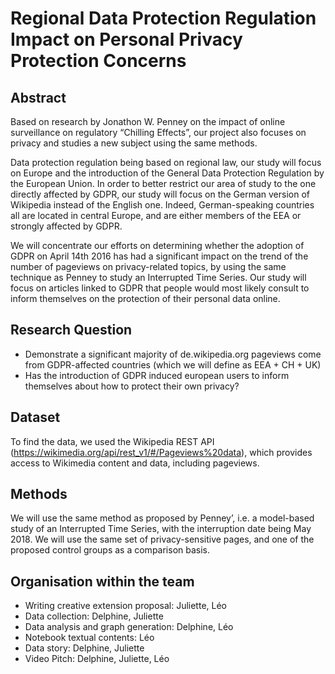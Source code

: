 # Regional Data Protection Regulation Impact on Personal Privacy Protection Concerns

## Abstract

Based on research by Jonathon W. Penney on the impact of online surveillance on regulatory “Chilling Effects”, our project also focuses on privacy and studies a new subject using the same methods.

Data protection regulation being based on regional law, our study will focus on Europe and the introduction of the General Data Protection Regulation by the European Union. In order to better restrict our area of study to the one directly affected by GDPR, our study will focus on the German version of Wikipedia instead of the English one. Indeed, German-speaking countries all are located in central Europe, and are either members of the EEA or strongly affected by GDPR.

We will concentrate our efforts on determining whether the adoption of GDPR on April 14th 2016 has had a significant impact on the trend of the number of pageviews on privacy-related topics, by using the same technique as Penney to study an Interrupted Time Series. Our study will focus on articles linked to GDPR that people would most likely consult to inform themselves on the protection of their personal data online.

## Research Question

- Demonstrate a significant majority of de.wikipedia.org pageviews come from GDPR-affected countries (which we will define as EEA + CH + UK)
- Has the introduction of GDPR induced european users to inform themselves about how to protect their own privacy?

## Dataset

To find the data, we used the Wikipedia REST API (https://wikimedia.org/api/rest_v1/#/Pageviews%20data), which provides access to Wikimedia content and data, including pageviews.

## Methods

We will use the same method as proposed by Penney’, i.e. a model-based study of an Interrupted Time Series, with the interruption date being May 2018. We will use the same set of privacy-sensitive pages, and one of the proposed control groups as a comparison basis.

## Organisation within the team

- Writing creative extension proposal: Juliette, Léo
- Data collection: Delphine, Juliette
- Data analysis and graph generation: Delphine, Léo
- Notebook textual contents: Léo
- Data story: Delphine, Juliette
- Video Pitch: Delphine, Juliette, Léo
